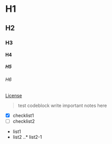 # H1
## H2
### H3
#### H4
##### H5
###### H6


[License](https://raw.githubusercontent.com/dragonwarrior87/MyNotes/gh-pages/LICENSE)


> test codeblock
> write important notes here


- [x] checklist1
- [ ] checklist2

* list1
* list2
..* list2-1
